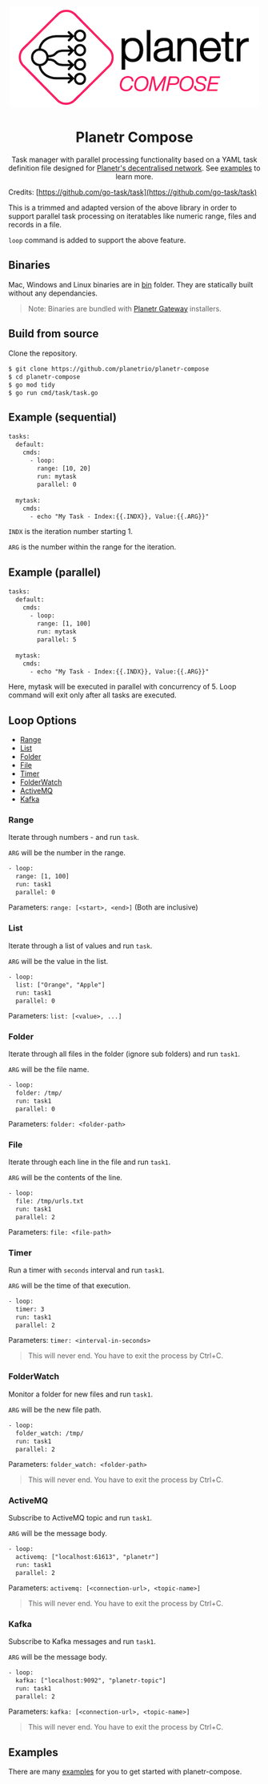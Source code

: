 <div align="center">
  <a href="https://planetr.io">
    <img src="planetr-compose-white.png"/>
  </a>

  <h1>Planetr Compose</h1>

  <p>
  Task manager with parallel processing functionality based on a YAML task definition file designed for <a href="https://planetr.io">Planetr's decentralised network<a>. See <a href="examples/">examples</a> to learn more.
  </p>

</div>

Credits: [https://github.com/go-task/task](https://github.com/go-task/task)



This is a trimmed and adapted version of the above library in order to support parallel task processing on iteratables like numeric range, files and records in a file.

```loop``` command is added to support the above feature.

## Binaries

Mac, Windows and Linux binaries are in [bin](bin/) folder. They are statically built without any dependancies.

> Note: Binaries are bundled with [Planetr Gateway](https://planetr.io/) installers.

## Build from source

Clone the repository.

```
$ git clone https://github.com/planetrio/planetr-compose
$ cd planetr-compose
$ go mod tidy
$ go run cmd/task/task.go 
```

## Example (sequential)

```
tasks:
  default:
    cmds: 
      - loop:
        range: [10, 20] 
        run: mytask
        parallel: 0
  
  mytask:
    cmds:
      - echo "My Task - Index:{{.INDX}}, Value:{{.ARG}}"
```

```INDX``` is the iteration number starting 1. 

```ARG``` is the number within the range for the iteration. 

## Example (parallel)

```
tasks:
  default:
    cmds: 
      - loop:
        range: [1, 100] 
        run: mytask
        parallel: 5
  
  mytask:
    cmds:
      - echo "My Task - Index:{{.INDX}}, Value:{{.ARG}}"
```

Here, mytask will be executed in parallel with concurrency of 5. Loop command will exit only after all tasks are executed.

## Loop Options 

  - [Range](#range)
  - [List](#list)
  - [Folder](#folder)
  - [File](#file)
  - [Timer](#timer)
  - [FolderWatch](#folderwatch)
  - [ActiveMQ](#activemq)
  - [Kafka](#kafka)


### Range

Iterate through numbers <start>-<end> and run ```task```. 

```ARG``` will be the number in the range.

```
- loop:
  range: [1, 100] 
  run: task1
  parallel: 0
```

Parameters: ```range: [<start>, <end>]``` (Both are inclusive)

### List

Iterate through a list of values and run ```task```. 

```ARG``` will be the value in the list.

```
- loop:
  list: ["Orange", "Apple"] 
  run: task1
  parallel: 0
```

Parameters: ```list: [<value>, ...]```

### Folder

Iterate through all files in the folder (ignore sub folders) and run ```task1```.

```ARG``` will be the file name.

```
- loop:
  folder: /tmp/
  run: task1
  parallel: 0
```

Parameters: ```folder: <folder-path>```


### File

Iterate through each line in the file and run ```task1```. 

```ARG``` will be the contents of the line.

```
- loop:
  file: /tmp/urls.txt
  run: task1
  parallel: 2
```

Parameters: ```file: <file-path>```


### Timer

Run a timer with ```seconds``` interval and run ```task1```. 

```ARG``` will be the time of that execution.

```
- loop:
  timer: 3
  run: task1
  parallel: 2
```

Parameters: ```timer: <interval-in-seconds>```

> This will never end. You have to exit the process by Ctrl+C.

### FolderWatch

Monitor a folder for new files and run ```task1```.

```ARG``` will be the new file path.

```
- loop:
  folder_watch: /tmp/
  run: task1
  parallel: 2
```

Parameters: ```folder_watch: <folder-path>```

> This will never end. You have to exit the process by Ctrl+C.

### ActiveMQ

Subscribe to ActiveMQ topic and run ```task1```.

```ARG``` will be the message body.

```
- loop:
  activemq: ["localhost:61613", "planetr"]
  run: task1
  parallel: 2
```

Parameters: ```activemq: [<connection-url>, <topic-name>]```

> This will never end. You have to exit the process by Ctrl+C.

### Kafka

Subscribe to Kafka messages and run ```task1```.

```ARG``` will be the message body.

```
- loop:
  kafka: ["localhost:9092", "planetr-topic"]
  run: task1
  parallel: 2
```

Parameters: ```kafka: [<connection-url>, <topic-name>]```

> This will never end. You have to exit the process by Ctrl+C.

## Examples

There are many [examples](./examples/) for you to get started with planetr-compose.
